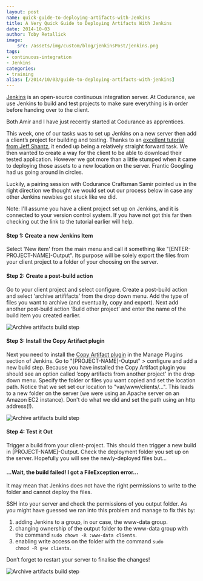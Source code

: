 ```yaml
---
layout: post
name: quick-guide-to-deploying-artifacts-with-Jenkins
title: A Very Quick Guide to Deploying Artifacts With Jenkins
date: 2014-10-03
author: Toby Retallick
image:
    src: /assets/img/custom/blog/jenkinsPost/jenkins.png
tags:
- continuous-integration
- Jenkins
categories:
- training
alias: [/2014/10/03/guide-to-deploying-artifacts-with-jenkins]
---
```


[Jenkins](http://jenkins-ci.org/) is an open-source continuous integration server. At Codurance, we use Jenkins to build and test projects to make sure everything is in order before handing over to the client.

Both Amir and I have just recently started at Codurance as apprentices. 

This week, one of our tasks was to set up Jenkins on a new server then add a client’s project for building and testing. Thanks to an [excellent tutorial from Jeff Shantz](http://www.youtube.com/watch?v=zojMg2c6k3Q), it ended up being a relatively straight forward task. We then wanted to create a way for the client to be able to download their tested application. However we got more than a little stumped when it came to deploying those assets to a new location on the server. Frantic Googling had us going around in circles.

Luckily, a pairing session with Codurance Craftsman Samir pointed us in the right direction we thought we would set out our process below in case any other Jenkins newbies got stuck like we did. 

Note: I'll assume you have a client project set up on Jenkins, and it is connected to your version control system. If you have not got this far then checking out the link to the tutorial earlier will help.


#### Step 1: Create a new Jenkins Item
Select 'New item' from the main menu and call it something like "[ENTER-PROJECT-NAME]-Output". Its purpose will be solely export the files from your client project to a folder of your choosing on the server. 


#### Step 2: Create a post-build action
Go to your client project and select configure. Create a post-build action and select ‘archive artififacts’ from the drop down menu. Add the type of files you want to archive (and eventually, copy and export). Next add another post-build action ‘Build other project’ and enter the name of the build item you created earlier. 

![Archive artifacts build step](/assets/img/custom/blog/jenkinsPost/archiveArtifacts.png)


#### Step 3: Install the Copy Artifact plugin
Next you need to install the [Copy Artifact plugin](https://wiki.jenkins-ci.org/display/JENKINS/Copy+Artifact+Plugin) in the Manage Plugins section of Jenkins. Go to "[PROJECT-NAME]-Output" > configure and add a new build step. Because you have installed the Copy Artifact plugin you should see an option called ‘copy artifacts from another project’ in the drop down menu. Specify the folder or files you want copied and set the location path. Notice that we set set our location to "var/www/clients/…". This leads to a new folder on the server (we were using an Apache server on an Amazon EC2 instance). Don't do what we did and set the path using an http address(!).

![Archive artifacts build step](/assets/img/custom/blog/jenkinsPost/copyArtifacts.png)


#### Step 4: Test it Out
Trigger a build from your client-project. This should then trigger a new build in [PROJECT-NAME]-Output. Check the deployment folder you set up on the server. Hopefully you will see the newly-deployed files but...


#### ...Wait, the build failed! I got a FileException error... 

It may mean that Jenkins does not have the right permissions to write to the folder and cannot deploy the files.

SSH into your server and check the permissions of you output folder. As you might have guessed we ran into this problem and manage to fix this by:

1. adding Jenkins to a group, in our case, the www-data group.
2. changing ownership of the output folder to the www-data group with the command <code>sudo chown -R :www-data clients</code>.
3. enabling write access on the folder with the command <code>sudo chmod -R g+w clients</code>.

Don’t forget to restart your server to finalise the changes!

![Archive artifacts build step](/assets/img/custom/blog/jenkinsPost/console.png)
